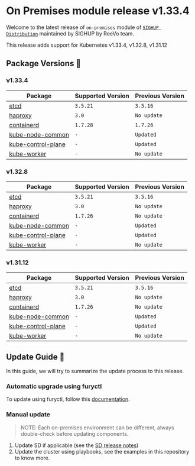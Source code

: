# On Premises module release v1.33.4

Welcome to the latest release of `on-premises` module of [`SIGHUP Distribution`](https://github.com/sighupio/distribution) maintained by SIGHUP by ReeVo team.

This release adds support for Kubernetes v1.33.4, v1.32.8, v1.31.12

## Package Versions 🚢

### v1.33.4

| Package                                        | Supported Version | Previous Version |
| ---------------------------------------------- | ----------------- | ---------------- |
| [etcd](roles/etcd)                             | `3.5.21`          | `3.5.16`         |
| [haproxy](roles/haproxy)                       | `3.0`             | `No update`      |
| [containerd](roles/containerd)                 | `1.7.28`          | `1.7.26`         |
| [kube-node-common](roles/kube-node-common)     | `-`               | `Updated`        |
| [kube-control-plane](roles/kube-control-plane) | `-`               | `Updated`        |
| [kube-worker](roles/kube-worker)               | `-`               | `No update`      |

### v1.32.8

| Package                                        | Supported Version | Previous Version |
| ---------------------------------------------- | ----------------- | ---------------- |
| [etcd](roles/etcd)                             | `3.5.21`          | `3.5.16`         |
| [haproxy](roles/haproxy)                       | `3.0`             | `No update`      |
| [containerd](roles/containerd)                 | `1.7.26`          | `No update`      |
| [kube-node-common](roles/kube-node-common)     | `-`               | `Updated`        |
| [kube-control-plane](roles/kube-control-plane) | `-`               | `Updated`        |
| [kube-worker](roles/kube-worker)               | `-`               | `No update`      |


### v1.31.12

| Package                                        | Supported Version | Previous Version |
| ---------------------------------------------- | ----------------- | ---------------- |
| [etcd](roles/etcd)                             | `3.5.21`          | `3.5.16`         |
| [haproxy](roles/haproxy)                       | `3.0`             | `No update`      |
| [containerd](roles/containerd)                 | `1.7.26`          | `No update`      |
| [kube-node-common](roles/kube-node-common)     | `-`               | `Updated`        |
| [kube-control-plane](roles/kube-control-plane) | `-`               | `Updated`        |
| [kube-worker](roles/kube-worker)               | `-`               | `No update`      |


## Update Guide 🦮

In this guide, we will try to summarize the update process to this release.

### Automatic upgrade using furyctl

To update using furyctl, follow this [documentation](https://docs.sighup.io/docs/installation/upgrades).

### Manual update
  
> NOTE: Each on-premises environment can be different, always double-check before updating components.

1. Update SD if applicable (see the [SD release notes](https://github.com/sighupio/distribution/tree/master/docs/releases))
2. Update the cluster using playbooks, see the examples in this repository to know more.

